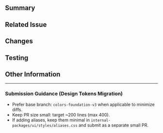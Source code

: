 ## Summary
<!-- Briefly describe the changes and the purpose of the PR. -->

## Related Issue
<!-- Mention the related issue number if applicable. -->

## Changes
<!-- List the main changes made in this PR. -->

## Testing
<!-- Briefly describe the testing steps or results. -->

## Other Information
<!-- Add any other relevant information for the reviewer. -->

---

### Submission Guidance (Design Tokens Migration)
- Prefer base branch: `colors-foundation-v3` when applicable to minimize diffs.
- Keep PR size small: target ~200 lines (max 400).
- If adding aliases, keep them minimal in `internal-packages/ui/styles/aliases.css` and submit as a separate small PR.
